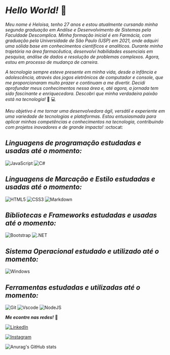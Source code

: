 # ***Hello World!*** :wave:
*Meu nome é Heloisa, tenho 27 anos e estou atualmente cursando minha segunda graduação em Análise e Desenvolvimento de Sistemas pela
Faculdade Descomplica. Minha formação inicial é em Farmácia, com graduação pela Universidade de São Paulo (USP) em 2021, onde adquiri uma sólida base em conhecimentos 
científicos e analíticos. Durante minha trajetória na área farmacêutica, desenvolvi habilidades essenciais em pesquisa, 
análise de dados e resolução de problemas complexos. Agora, estou em processo de mudança de carreira.*

*A tecnologia sempre esteve presente em minha vida, desde a infância e adolescência, através dos jogos eletrônicos de computador e console, 
que me proporcionaram muito prazer e continuam a me divertir. Decidi aprofundar meus conhecimentos nessa área e, até agora, a jornada tem sido
fascinante e enriquecedora. Descobri que minha verdadeira paixão está na tecnologia!* :sparkling_heart: 💻

*Meu objetivo é me tornar uma desenvolvedora ágil, versátil e experiente em uma variedade de tecnologias e plataformas. 
Estou entusiasmada para aplicar minhas competências e conhecimentos na tecnologia, contribuindo com projetos inovadores e de grande impacto!*
:octocat:

 ***Linguagens de programação estudadas e usadas até o momento:***
  -
  ![JavaScript](https://img.shields.io/badge/JavaScript-F7DF1E?style=for-the-badge&logo=javascript&logoColor=black)
  ![C#](https://img.shields.io/badge/C%23-239120?style=for-the-badge&logo=c-sharp&logoColor=white)
  

  ***Linguagens de Marcação e Estilo estudadas e usadas até o momento:***
   -
   ![HTML5](https://img.shields.io/badge/HTML5-E34F26?style=for-the-badge&logo=html5&logoColor=white)
    ![CSS3](https://img.shields.io/badge/CSS3-1572B6?style=for-the-badge&logo=css3&logoColor=white)
    ![Markdown](https://img.shields.io/badge/Markdown-000?style=for-the-badge&logo=markdown)

   ***Bibliotecas e Frameworks estudadas e usadas até o momento:***
   - 
   ![Bootstrap](https://img.shields.io/badge/-boostrap-0D1117?style=for-the-badge&logo=bootstrap&labelColor=0D1117)
   ![.NET](https://img.shields.io/badge/.NET-5C2D91?style=for-the-badge&logo=.net&logoColor=white)

 ***Sistema Operacional estudado e utilizado até o momento:***
  -
   ![Windows](https://img.shields.io/badge/Windows-000?style=for-the-badge&logo=windows&logoColor=2CA5E0)

 ***Ferramentas estudadas e utilizadas até o momento:***
  -
  ![Git](https://img.shields.io/badge/GIT-E44C30?style=for-the-badge&logo=git&logoColor=white)
  ![Vscode](https://img.shields.io/badge/Vscode-007ACC?style=for-the-badge&logo=visual-studio-code&logoColor=white)
  ![NodeJS](https://img.shields.io/badge/node.js-6DA55F?style=for-the-badge&logo=node.js&logoColor=white)

 ***Me econtre nas redes!*** :purple_heart:

  [![LinkedIn](https://img.shields.io/badge/LinkedIn-0077B5?style=for-the-badge&logo=linkedin&logoColor=white)](https://www.linkedin.com/in/heloisacrepaldizen/)
  
  [![Instagram](https://img.shields.io/badge/-Instagram-%23E4405F?style=for-the-badge&logo=instagram&logoColor=white)](https://www.instagram.com/helozenn/)

  






    
  


![Anurag's GitHub stats](https://github-readme-stats.vercel.app/api?username=heloisazen&theme=tokyonight&show_icons=true)
